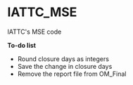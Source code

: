 # IATTC_MSE

IATTC's MSE code

**To-do list**

-   Round closure days as integers
-   Save the change in closure days
-   Remove the report file from OM_Final
